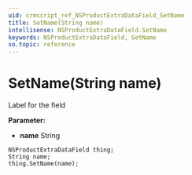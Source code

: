 ```yaml
---
uid: crmscript_ref_NSProductExtraDataField_SetName
title: SetName(String name)
intellisense: NSProductExtraDataField.SetName
keywords: NSProductExtraDataField, GetName
so.topic: reference
---
```


# SetName(String name)

Label for the field

**Parameter:** 
* **name** String

```crmscript
NSProductExtraDataField thing;
String name;
thing.SetName(name);
```

